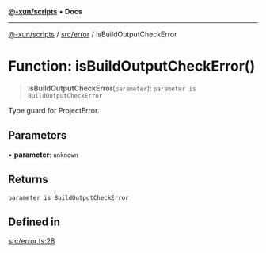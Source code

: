 [**@-xun/scripts**](../../../README.md) • **Docs**

***

[@-xun/scripts](../../../README.md) / [src/error](../README.md) / isBuildOutputCheckError

# Function: isBuildOutputCheckError()

> **isBuildOutputCheckError**(`parameter`): `parameter is BuildOutputCheckError`

Type guard for ProjectError.

## Parameters

• **parameter**: `unknown`

## Returns

`parameter is BuildOutputCheckError`

## Defined in

[src/error.ts:28](https://github.com/Xunnamius/xscripts/blob/f84693679e326b03b40dc7577e79e1f4160b286e/src/error.ts#L28)
